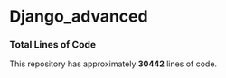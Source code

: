 # Django_advanced


### Total Lines of Code
This repository has approximately **30442** lines of code.